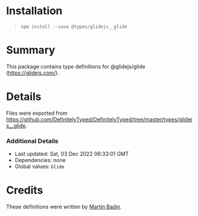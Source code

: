 # Installation
> `npm install --save @types/glidejs__glide`

# Summary
This package contains type definitions for @glidejs/glide (https://glidejs.com/).

# Details
Files were exported from https://github.com/DefinitelyTyped/DefinitelyTyped/tree/master/types/glidejs__glide.

### Additional Details
 * Last updated: Sat, 03 Dec 2022 06:33:01 GMT
 * Dependencies: none
 * Global values: `Glide`

# Credits
These definitions were written by [Martin Badin](https://github.com/martin-badin).
